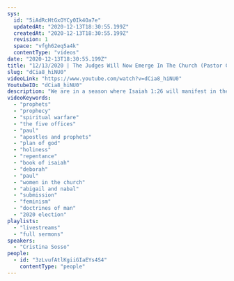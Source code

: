 ```yaml
---
sys:
  id: "5iAdRcHtGxOYCy0Ik4Oa7e"
  updatedAt: "2020-12-13T18:30:55.199Z"
  createdAt: "2020-12-13T18:30:55.199Z"
  revision: 1
  space: "vfgh62eq5a4k"
  contentType: "videos"
date: "2020-12-13T18:30:55.199Z"
title: "12/13/2020 | The Judges Will Now Emerge In The Church (Pastor Cristina Sosso)"
slug: "dCia8_hiNU0"
videoLink: "https://www.youtube.com/watch?v=dCia8_hiNU0"
YoutubeID: "dCia8_hiNU0"
description: "We are in a season where Isaiah 1:26 will manifest in these days, \"I will restore thy judges as at the first, and thy counselors as at the beginning...\" The judges and the prophets are not limited by manmade institutions. They are limited by their obedience to God. This includes men and women. God will be using both men and women mightily and in positions of authority. The Body of Christ's failings concerning women in the Church is what has led to the Feminist and social justice movements This movements have swung the pendulum so far in the other direction, but the move of God will make it right. This sermon was delivered by Pastor Cris Sosso at Freedom Fellowship Church International on December 13, 2020."
videoKeywords:
  - "prophets"
  - "prophecy"
  - "spiritual warfare"
  - "the five offices"
  - "paul"
  - "apostles and prophets"
  - "plan of god"
  - "holiness"
  - "repentance"
  - "book of isaiah"
  - "deborah"
  - "paul"
  - "women in the church"
  - "abigail and nabal"
  - "submission"
  - "feminism"
  - "doctrines of man"
  - "2020 election"
playlists:
  - "livestreams"
  - "full sermons"
speakers:
  - "Cristina Sosso"
people:
  - id: "3zLvufAtlKgiiGIaEYs4S4"
    contentType: "people"
---
```


